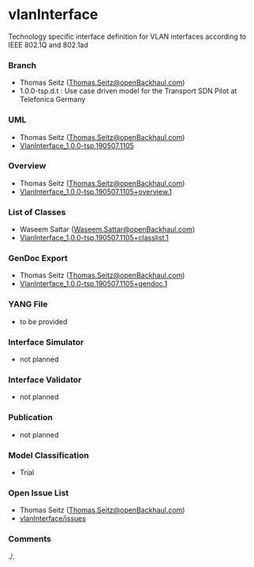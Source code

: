 # vlanInterface
Technology specific interface definition for VLAN interfaces according to IEEE 802.1Q and 802.1ad

### Branch
- Thomas Seitz (Thomas.Seitz@openBackhaul.com)
- 1.0.0-tsp.d.t : Use case driven model for the Transport SDN Pilot at Telefonica Germany

### UML
- Thomas Seitz (Thomas.Seitz@openBackhaul.com)
- [VlanInterface_1.0.0-tsp.190507.1105](./VlanInterface_1.0.0-tsp.190507.1105.zip)

### Overview 
- Thomas Seitz (Thomas.Seitz@openBackhaul.com)
- [VlanInterface_1.0.0-tsp.190507.1105+overview.1](./VlanInterface_1.0.0-tsp.190507.1105+overview.1.png)

### List of Classes
- Waseem Sattar (Waseem.Sattar@openBackhaul.com)
- [VlanInterface_1.0.0-tsp.190507.1105+classlist.1](./VlanInterface_1.0.0-tsp.190507.1105+classlist.1.txt) 


### GenDoc Export
- Thomas Seitz (Thomas.Seitz@openBackhaul.com)
- [VlanInterface_1.0.0-tsp.190507.1105+gendoc.1](./VlanInterface_1.0.0-tsp.190507.1105+gendoc.1.docx)

### YANG File
- to be provided 

### Interface Simulator
- not planned 

### Interface Validator
- not planned

### Publication
- not planned

### Model Classification
- Trial

### Open Issue List
- Thomas Seitz (Thomas.Seitz@openBackhaul.com)
- [vlanInterface/issues](../../issues)

### Comments
./.
